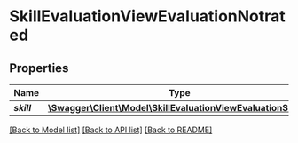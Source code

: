 # SkillEvaluationViewEvaluationNotrated

## Properties
Name | Type | Description | Notes
------------ | ------------- | ------------- | -------------
**_skill_** | [**\Swagger\Client\Model\SkillEvaluationViewEvaluationSkillL2**](SkillEvaluationViewEvaluationSkillL2.md) | Skill object | 

[[Back to Model list]](../README.md#documentation-for-models) [[Back to API list]](../README.md#documentation-for-api-endpoints) [[Back to README]](../README.md)


